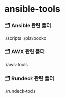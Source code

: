 # ansible-tools
### 🗂️ Ansible 관련 폴더  
./scripts
./playbookx
### 🗂️ AWX 관련 폴더  
./aws-tools
### 🗂️ Rundeck 관련 폴더  
./rundeck-tools